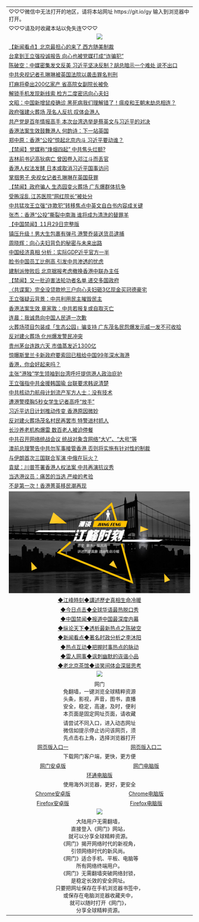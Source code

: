  <table>
<tr>
<td colspan="2" align=left>
♡♡♡微信中无法打开的地区，请将本站网址 https://git.io/gy 输入到浏览器中打开。 
 </td>
</tr>
 <tr>
 <td colspan="2" align=left>
♡♡♡请及时收藏本站以免失连♡♡♡
</td>
 </tr>
  <tr>
    <td colspan="2" align=center><img src="https://cdn.jsdelivr.net/gh/gyoupiodf/im1/%E7%BD%91%E9%97%A8%E6%96%B0%E9%97%BB1.jpg"></td>
 </tr>
<tr><td colspan="2" align="left"><a href="https://xball.casa/oo.aspx?name=c1100914&key=eqxowaguscvmxdgc&from=gy">【新闻看点】北京最担心的来了 西方随美制裁</a></td></tr>
<tr><td colspan="2" align="left"><a href="https://xball.casa/oo.aspx?name=c1101006&key=eqxowaguscvmxdgc&from=gy">台拿到王立强投诚报告 向心也被党媒打成“诈骗犯”</a></td></tr>
<tr><td colspan="2" align="left"><a href="https://xball.casa/oo.aspx?name=c1100920&key=eqxowaguscvmxdgc&from=gy">陈破空：中媒密集发文反美 习近平坚决反制？胡总暗示一个难处 说不出口</a></td></tr>
<tr><td colspan="2" align="left"><a href="https://xball.casa/oo.aspx?name=c1100973&key=eqxowaguscvmxdgc&from=gy">中共央视记者孔琳琳被英国法院以袭击罪名判刑</a></td></tr>
<tr><td colspan="2" align="left"><a href="https://xball.casa/oo.aspx?name=c1100959&key=eqxowaguscvmxdgc&from=gy">打麻将牵出200亿家产 省高院女副院长被免</a></td></tr>
<tr><td colspan="2" align="left"><a href="https://xball.casa/oo.aspx?name=c1100997&key=eqxowaguscvmxdgc&from=gy">解锁手机发现新线索 检方二度密讯向心夫妇</a></td></tr>
<tr><td colspan="2" align="left"><a href="https://xball.casa/oo.aspx?name=c1100979&key=eqxowaguscvmxdgc&from=gy">文昭：中国新增鼠疫确诊 黑死病我们理解错了！瘟疫和王朝末劫总相连？</a></td></tr>
<tr><td colspan="2" align="left"><a href="https://xball.casa/oo.aspx?name=c1101004&key=eqxowaguscvmxdgc&from=gy">政府强建火葬场 茂名人反抗 叹体会港人</a></td></tr>
<tr><td colspan="2" align="left"><a href="https://xball.casa/oo.aspx?name=c1101000&key=eqxowaguscvmxdgc&from=gy">共产党是百年情报高手 本次台湾选举是蔡英文与习近平的对决</a></td></tr>
<tr><td colspan="2" align="left"><a href="https://xball.casa/oo.aspx?name=c1101003&key=eqxowaguscvmxdgc&from=gy">香港法案生效鼓舞港人 何韵诗：下一站英国</a></td></tr>
<tr><td colspan="2" align="left"><a href="https://xball.casa/oo.aspx?name=c1100905&key=eqxowaguscvmxdgc&from=gy">郑中原：香港“公投”惊起北京内斗 习近平要动谁？</a></td></tr>
<tr><td colspan="2" align="left"><a href="https://xball.casa/oo.aspx?name=c1100988&key=eqxowaguscvmxdgc&from=gy">【禁闻】党媒称“烽烟四起” 中共焦头烂额?</a></td></tr>
<tr><td colspan="2" align="left"><a href="https://xball.casa/oo.aspx?name=c1100903&key=eqxowaguscvmxdgc&from=gy">吉林前书记高狄病亡 曾因卷入邓江斗而丢官</a></td></tr>
<tr><td colspan="2" align="left"><a href="https://xball.casa/oo.aspx?name=c1100917&key=eqxowaguscvmxdgc&from=gy">香港人权法发酵 日本或取消习近平国事访问</a></td></tr>
<tr><td colspan="2" align="left"><a href="https://xball.casa/oo.aspx?name=c1100945&key=eqxowaguscvmxdgc&from=gy">掌掴男子 央视女记者孔琳琳在英国获罪</a></td></tr>
<tr><td colspan="2" align="left"><a href="https://xball.casa/oo.aspx?name=c1100987&key=eqxowaguscvmxdgc&from=gy">【禁闻】政府骗人 生态园变火葬场 广东爆群体抗争</a></td></tr>
<tr><td colspan="2" align="left"><a href="https://xball.casa/oo.aspx?name=c1101002&key=eqxowaguscvmxdgc&from=gy">受贿淫乱 江苏医院“网红院长”被处分</a></td></tr>
<tr><td colspan="2" align="left"><a href="https://xball.casa/oo.aspx?name=c1100998&key=eqxowaguscvmxdgc&from=gy">中共猛攻王立强“诈欺犯”转移焦点中英文自白书内容成关键</a></td></tr>
<tr><td colspan="2" align="left"><a href="https://xball.casa/oo.aspx?name=c1100953&key=eqxowaguscvmxdgc&from=gy">张杰：香港“公投”撕裂中南海 谁将成为清洗的替罪羊</a></td></tr>
<tr><td colspan="2" align="left"><a href="https://xball.casa/oo.aspx?name=c1101005&key=eqxowaguscvmxdgc&from=gy">【中国禁闻】11月29日完整版</a></td></tr>
<tr><td colspan="2" align="left"><a href="https://xball.casa/oo.aspx?name=c1100898&key=eqxowaguscvmxdgc&from=gy">镇压升级！男大生包裹有弹弓 港警乔装送货员逮捕</a></td></tr>
<tr><td colspan="2" align="left"><a href="https://xball.casa/oo.aspx?name=c1100894&key=eqxowaguscvmxdgc&from=gy">周晓辉：向心夫妇背负的秘密与未来出路</a></td></tr>
<tr><td colspan="2" align="left"><a href="https://xball.casa/oo.aspx?name=c1100958&key=eqxowaguscvmxdgc&from=gy">中国经济真相 分析：实际GDP近乎官方一半</a></td></tr>
<tr><td colspan="2" align="left"><a href="https://xball.casa/oo.aspx?name=c1100982&key=eqxowaguscvmxdgc&from=gy">脸书中国员工比例高 引发中共渗透的忧虑</a></td></tr>
<tr><td colspan="2" align="left"><a href="https://xball.casa/oo.aspx?name=c1100935&key=eqxowaguscvmxdgc&from=gy">建制派惨败后 北京据报考虑撤换香港中联办主任</a></td></tr>
<tr><td colspan="2" align="left"><a href="https://xball.casa/oo.aspx?name=c1100984&key=eqxowaguscvmxdgc&from=gy">【禁闻】又一批迫害法轮功者名单 递交多国政府</a></td></tr>
<tr><td colspan="2" align="left"><a href="https://xball.casa/oo.aspx?name=c1100995&key=eqxowaguscvmxdgc&from=gy">〈共谍案〉完全没贷款抢三户向心夫妇砸3亿现金买冠德豪宅</a></td></tr>
<tr><td colspan="2" align="left"><a href="https://xball.casa/oo.aspx?name=c1101009&key=eqxowaguscvmxdgc&from=gy">王立强疑云背景：中共利用民主摧毁民主</a></td></tr>
<tr><td colspan="2" align="left"><a href="https://xball.casa/oo.aspx?name=c1100902&key=eqxowaguscvmxdgc&from=gy">香港法案生效 章家敦：中共若报复或自取灭亡</a></td></tr>
<tr><td colspan="2" align="left"><a href="https://xball.casa/oo.aspx?name=c1100952&key=eqxowaguscvmxdgc&from=gy">连晨：我诚恳向中国人民道一次歉</a></td></tr>
<tr><td colspan="2" align="left"><a href="https://xball.casa/oo.aspx?name=c1100972&key=eqxowaguscvmxdgc&from=gy">火葬场项目包装成「生态公园」骗支持 广东茂名民怨爆发示威一发不可收拾</a></td></tr>
<tr><td colspan="2" align="left"><a href="https://xball.casa/oo.aspx?name=c1100977&key=eqxowaguscvmxdgc&from=gy">反对建火葬场 化州爆发警民冲突</a></td></tr>
<tr><td colspan="2" align="left"><a href="https://xball.casa/oo.aspx?name=c1101007&key=eqxowaguscvmxdgc&from=gy">贵州茅台连跌六天 市值蒸发近1300亿</a></td></tr>
<tr><td colspan="2" align="left"><a href="https://xball.casa/oo.aspx?name=c1100929&key=eqxowaguscvmxdgc&from=gy">惊曝斯里兰卡新政府要索回已租给中国99年深水海港</a></td></tr>
<tr><td colspan="2" align="left"><a href="https://xball.casa/oo.aspx?name=c1100983&key=eqxowaguscvmxdgc&from=gy">香港，你会好起来吗？</a></td></tr>
<tr><td colspan="2" align="left"><a href="https://xball.casa/oo.aspx?name=c1100992&key=eqxowaguscvmxdgc&from=gy">主张“港独”学生领袖到台湾呼吁提供港人政治庇护</a></td></tr>
<tr><td colspan="2" align="left"><a href="https://xball.casa/oo.aspx?name=c1100891&key=eqxowaguscvmxdgc&from=gy">王立强指中共金援韩国瑜 台联要求韩说清楚</a></td></tr>
<tr><td colspan="2" align="left"><a href="https://xball.casa/oo.aspx?name=c1100974&key=eqxowaguscvmxdgc&from=gy">中共核动力航母计划流产军方人士：没有技术</a></td></tr>
<tr><td colspan="2" align="left"><a href="https://xball.casa/oo.aspx?name=c1100975&key=eqxowaguscvmxdgc&from=gy">遭港警摸胸5秒女学生记者高呼“放手”</a></td></tr>
<tr><td colspan="2" align="left"><a href="https://xball.casa/oo.aspx?name=c1100937&key=eqxowaguscvmxdgc&from=gy">习近平访日计划推动传变 香港原因微妙</a></td></tr>
<tr><td colspan="2" align="left"><a href="https://xball.casa/oo.aspx?name=c1100918&key=eqxowaguscvmxdgc&from=gy">反对建火葬场茂名村民再罢市 特警进村抓人</a></td></tr>
<tr><td colspan="2" align="left"><a href="https://xball.casa/oo.aspx?name=c1100942&key=eqxowaguscvmxdgc&from=gy">长沙养老机构爆雷 数百老人被迫停餐</a></td></tr>
<tr><td colspan="2" align="left"><a href="https://xball.casa/oo.aspx?name=c1100930&key=eqxowaguscvmxdgc&from=gy">中共召开网络统战会议 统战对象含网络“大V”、“大号”等</a></td></tr>
<tr><td colspan="2" align="left"><a href="https://xball.casa/oo.aspx?name=c1101008&key=eqxowaguscvmxdgc&from=gy">澳前总理警告中共勿军事接管香港 否则将实施有针对性的制裁</a></td></tr>
<tr><td colspan="2" align="left"><a href="https://xball.casa/oo.aspx?name=c1100925&key=eqxowaguscvmxdgc&from=gy">与伊朗首次三国联合军演 中俄在玩火？</a></td></tr>
<tr><td colspan="2" align="left"><a href="https://xball.casa/oo.aspx?name=c1100895&key=eqxowaguscvmxdgc&from=gy">袁斌：川普签署香港人权法案 中共再演抗议秀</a></td></tr>
<tr><td colspan="2" align="left"><a href="https://xball.casa/oo.aspx?name=c1100994&key=eqxowaguscvmxdgc&from=gy">当选港议员：痛苦的当选 严峻的考验</a></td></tr>
<tr><td colspan="2" align="left"><a href="https://xball.casa/oo.aspx?name=c1100897&key=eqxowaguscvmxdgc&from=gy">不是第一次！香港菁英移民潮再现</a></td></tr>

 <tr>
   <td colspan="2" align=center><img src="https://github.com/gyoupiodf/im1/blob/master/jf-1.jpg"></td>
  </tr>
   <tr>
   <td colspan="2" align=center> 
<a href="https://xball.casa/oo.aspx?name=c922850&key=eqxowaguscvmxdgc&from=gy&tag=9877">◆江峰時刻◆講述歷史真相生命冷暖</a><br/>
    </td>
  </tr>
   <tr>
   <td colspan="2" align=center> 
<a href="https://xball.casa/oo.aspx?name=c816850&key=eqxowaguscvmxdgc&from=gy&tag=9877">◆今日点击◆全球华语最热脱口秀</a><br/>
    </td>
  </tr>
  <tr>
  <td colspan="2" align=center>
<a href="https://xball.casa/oo.aspx?name=c816860&key=eqxowaguscvmxdgc&from=gy&tag=99733110">◆中国禁闻◆报道中国最深度内幕</a><br/>
   </tr>
  <tr>
     <td colspan="2" align=center>
<a href="https://xball.casa/oo.aspx?name=c816855&key=eqxowaguscvmxdgc&from=gy&tag=997110">◆纵论天下◆透析最新热点之陈破空</a><br/>
   </tr>
   <tr>
      <td colspan="2" align=center>
<a href="https://xball.casa/oo.aspx?name=c838308&key=eqxowaguscvmxdgc&from=gy&tag=9973110">◆新闻看点◆著名时政分析之李沐阳</a><br/>
   </tr>
   <tr>
     <td colspan="2" align=center>
<a href="https://xball.casa/oo.aspx?name=c816852&key=eqxowaguscvmxdgc&from=gy&tag=9733110">◆热点互动◆把握时事热点的脉动</a><br/>
   </tr>
   <tr>
      <td colspan="2" align=center>
<a href="https://xball.casa/oo.aspx?name=c816694&key=eqxowaguscvmxdgc&from=gy&tag=93310">◆雷人网事◆讽刺幽默的诙谐小品</a><br/>
   </tr>
   <tr>
    <td colspan="2" align=center>
<a href="https://xball.casa/oo.aspx?name=c816650&key=eqxowaguscvmxdgc&from=gy&tag=9973110">◆老北京茶馆◆谈笑间体会深层思考</a><br/>
   </tr>
 <tr>
    <td colspan="2" align="center"><img src="https://gitlab.com/ogate2/up/raw/master/_/oGate65.jpg"/></td>
  </tr>
  <tr>
    <td colspan="2" align="center">网门<br/>免翻墙，一键浏览全球精粹资源<br/>头条，影视，声音，图书，直播<br/>安全，稳定，高速，及时，便利<br/>本页面是固定网址页面，请收藏</td>
  <tr>
  <tr>
    <td colspan="2" align="center">请尝试不同入口，进入动态网址<br/>微信如提示停止访问该网页，须<br/>先点击右上角，选择浏览器打开</td>
  <tr>
  <tr>
    <td align="center"><a href="https://xblue.casa/oo.aspx?key=sgbqkopuejmcoyak&from=gy">网页版入口一</a></td>
    <td align="center"><a href="https://xblue.casa/oo.aspx?key=sgbqkopuejmcoyak&from=gy">网页版入口二</a></td>
  </tr>
  <tr>
    <td colspan="2" align="center">下载网门客户端，更快，更方便</td>
  <tr>
  <tr>
    <td align="center"><a href="https://gitlab.com/ogate2/up/raw/master/_/oGatea.apk">网门安卓版</a></td>
    <td align="center"><a href="https://gitlab.com/ogate2/up/raw/master/_/oGate.zip">网门电脑版</a></td>
  </tr>
  <tr>
    <td colspan="2" align="center"><a href="https://gitlab.com/ogate2/up/raw/master/_/oPipe.zip">环通电脑版</a></td>
  </tr>
  <tr>
    <td colspan="2" align="center">使用海外浏览器，更好，更安全</td>
  <tr>
  <tr>
    <td align="center"><a href="https://gitlab.com/ogate2/up/raw/master/_/Chrome.apk">Chrome安卓版</a></td>
    <td align="center"><a href="https://gitlab.com/ogate2/up/raw/master/_/Chrome.zip">Chrome电脑版</a></td>
  </tr>
  <tr>
    <td align="center"><a href="https://gitlab.com/ogate2/up/raw/master/_/Firefox.apk">Firefox安卓版</a></td>
    <td align="center"><a href="https://gitlab.com/ogate2/up/raw/master/_/Firefox.zip">Firefox电脑版</a></td>
  </tr>
  <tr>
    <td colspan="2" align="center"><img src="https://gitlab.com/ogate2/up/raw/master/_/oGate640.jpg"/></td>
  </tr>
  <tr>
    <td colspan="2" align="center">
大陆用户无需翻墙，<br/>
直接登入《网门》网站，<br/>就可以分享全球精粹资源。<br/>
《网门》揭开网络时代的新视角，<br/>引领网络时代的新风尚。<br/>
《网门》适合手机、平板、电脑等<br/>所有网络终端用户。<br/>
《网门》无需翻墙突破网络封锁，<br/>是稳定长效的安全网址。<br/>
只要把网址保存在手机浏览器书签中，<br/>或保存在电脑浏览器收藏夹中，<br/>
就可以随时打开《网门》，<br/>
分享全球精粹资源。</td>
  </tr>
</table>


